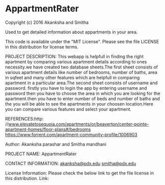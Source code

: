 # AppartmentRater
Copyright (c) 2016 Akanksha and Smitha

Used to get detailed information about appartments in your area.

This code is available under the "MIT License". Please see the file LICENSE in this distribution for license terms.

PROJECT DESCRIPTION:
This webapp is helpfull in finding the right apartment by comparing various apartment details according to ones necessity.we have created two database sheets.The first sheet consists of various apartment details like number of bedrooms, number of baths, area in sqfeet and many other features which are helpfull in comparing apartment in a particular area.The second sheet consists of username and password. 
firstly you have to login the app by entering username and password then you have to choose the area in which you are looking for the apartment.then you have to enter number of beds and number of baths and the you will be able to see the apartments in your choosen location.Here you can compare various features and select your apartment.

REFERENCES:http:
//www.elevatetosequoia.com/apartments/or/beaverton/center-pointe-apartment-homes/floor-plans#/bedrooms
https://www.forrent.com/apartment-community-profile/1006903

Author:
Akanksha parashar and Smitha mandhani

PROJECT NAME:
AppartmentRater

CONTACT INFORMATION:
akanksha@pdx.edu
smitha@pdx.edu

License Information: 
Please check the below link to get the file license in this distribution.
Link:

